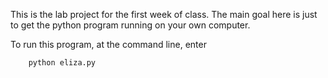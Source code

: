 This is the lab project for the first week of class.   The main goal here is 
just to get the python program running on your own computer.

To run this program, at the command line, enter
```
    python eliza.py
```